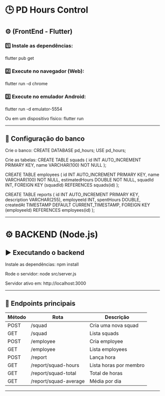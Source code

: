 # 🕒 PD Hours Control

## ⚙️ (FrontEnd - Flutter)

### 1️⃣ Instale as dependências:
flutter pub get

### 2️⃣ Execute no navegador (Web):
flutter run -d chrome

### 3️⃣ Execute no emulador Android:
flutter run -d emulator-5554

Ou em um dispositivo físico:
flutter run


---


## 🧩 Configuração do banco

Crie o banco:
CREATE DATABASE pd_hours;
USE pd_hours;

Crie as tabelas:
CREATE TABLE squads (
  id INT AUTO_INCREMENT PRIMARY KEY,
  name VARCHAR(100) NOT NULL
);

CREATE TABLE employees (
  id INT AUTO_INCREMENT PRIMARY KEY,
  name VARCHAR(100) NOT NULL,
  estimatedHours DOUBLE NOT NULL,
  squadId INT,
  FOREIGN KEY (squadId) REFERENCES squads(id)
);

CREATE TABLE reports (
  id INT AUTO_INCREMENT PRIMARY KEY,
  description VARCHAR(255),
  employeeId INT,
  spentHours DOUBLE,
  createdAt TIMESTAMP DEFAULT CURRENT_TIMESTAMP,
  FOREIGN KEY (employeeId) REFERENCES employees(id)
);

---


# ⚙️ BACKEND (Node.js)

## ▶️ Executando o backend

Instale as dependências:
npm install

Rode o servidor:
node src/server.js

Servidor ativo em:
http://localhost:3000

---

## 🧠 Endpoints principais

| Método | Rota | Descrição |
|--------|------|------------|
| POST | /squad | Cria uma nova squad |
| GET | /squad | Lista squads |
| POST | /employee | Cria employee |
| GET | /employee | Lista employees |
| POST | /report | Lança hora |
| GET | /report/squad-hours | Lista horas por membro |
| GET | /report/squad-total | Total de horas |
| GET | /report/squad-average | Média por dia |

---

